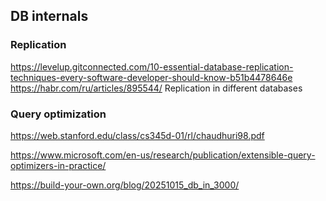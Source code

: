 ## DB internals

### Replication
https://levelup.gitconnected.com/10-essential-database-replication-techniques-every-software-developer-should-know-b51b4478646e 
https://habr.com/ru/articles/895544/ Replication in different databases

### Query optimization
https://web.stanford.edu/class/cs345d-01/rl/chaudhuri98.pdf

https://www.microsoft.com/en-us/research/publication/extensible-query-optimizers-in-practice/

https://build-your-own.org/blog/20251015_db_in_3000/
